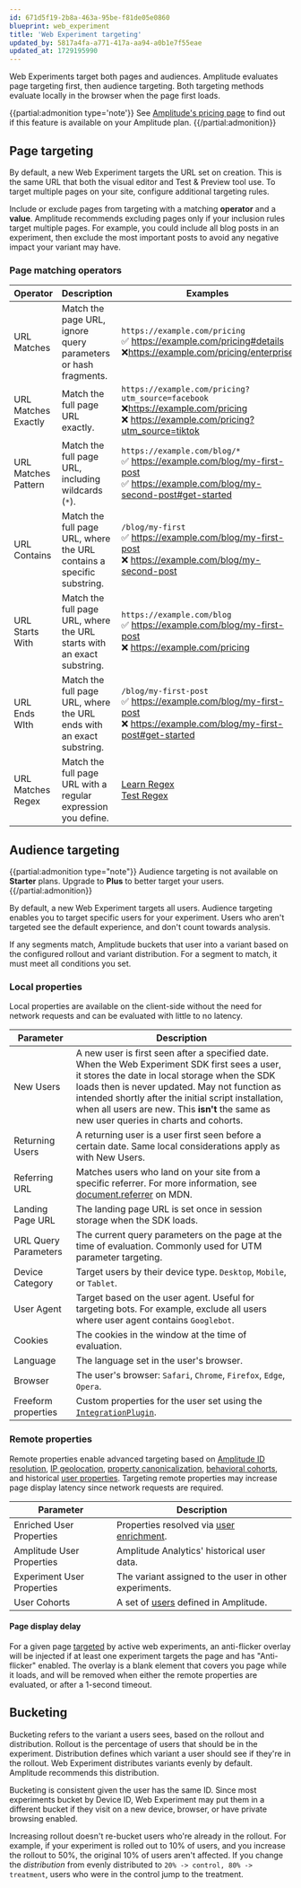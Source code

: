 ```yaml
---
id: 671d5f19-2b8a-463a-95be-f81de05e0860
blueprint: web_experiment
title: 'Web Experiment targeting'
updated_by: 5817a4fa-a771-417a-aa94-a0b1e7f55eae
updated_at: 1729195990
---
```

Web Experiments target both pages and audiences. Amplitude evaluates page targeting first, then audience targeting. Both targeting methods evaluate locally in the browser when the page first loads.

{{partial:admonition type='note'}}
See [Amplitude's pricing page](https://amplitude.com/pricing) to find out if this feature is available on your Amplitude plan.
{{/partial:admonition}}

## Page targeting

By default, a new Web Experiment targets the URL set on creation. This is the same URL that both the visual editor and Test & Preview tool use. To target multiple pages on your site, configure additional targeting rules.

Include or exclude pages from targeting with a matching **operator** and a **value**. Amplitude recommends excluding pages only if your inclusion rules target multiple pages. For example, you could include all blog posts in an experiment, then exclude the most important posts to avoid any negative impact your variant may have.

### Page matching operators

| Operator | Description | Examples |
| --- | --- | --- |
| URL Matches | Match the page URL, ignore query parameters or hash fragments. | `https://example.com/pricing` <br /> ✅ https://example.com/pricing#details <br /> ❌https://example.com/pricing/enterprise |
| URL Matches Exactly | Match the full page URL exactly. | `https://example.com/pricing?utm_source=facebook` <br /> ❌https://example.com/pricing <br /> ❌ https://example.com/pricing?utm_source=tiktok |
| URL Matches Pattern | Match the full page URL, including wildcards (`*`). | `https://example.com/blog/*` <br /> ✅ https://example.com/blog/my-first-post <br /> ✅ https://example.com/blog/my-second-post#get-started |
| URL Contains | Match the full page URL, where the URL contains a specific substring. | `/blog/my-first` <br /> ✅ https://example.com/blog/my-first-post <br /> ❌ https://example.com/blog/my-second-post |
| URL Starts With | Match the full page URL, where the URL starts with an exact substring. | `https://example.com/blog` <br /> ✅ https://example.com/blog/my-first-post <br />❌ https://example.com/pricing |
| URL Ends WIth | Match the full page URL, where the URL ends with an exact substring. | `/blog/my-first-post` <br /> ✅ https://example.com/blog/my-first-post <br /> ❌ https://example.com/blog/my-first-post#get-started |
| URL Matches Regex | Match the full page URL with a regular expression you define. | [Learn Regex](https://www.regular-expressions.info/quickstart.html) <br /> [Test Regex](https://regex101.com/) |

## Audience targeting

{{partial:admonition type="note"}}
Audience targeting is not available on **Starter** plans. Upgrade to **Plus** to better target your users.
{{/partial:admonition}}

By default, a new Web Experiment targets all users. Audience targeting enables you to target specific users for your experiment. Users who aren't targeted see the default experience, and don't count towards analysis.

If any segments match, Amplitude buckets that user into a variant based on the configured rollout and variant distribution. For a segment to match, it must meet all conditions you set.

### Local properties

Local properties are available on the client-side without the need for network requests and can be evaluated with little to no latency.

| Parameter            | Description                                                                                                                                                                                                                                                                                                                          |
|----------------------|--------------------------------------------------------------------------------------------------------------------------------------------------------------------------------------------------------------------------------------------------------------------------------------------------------------------------------------|
| New Users            | A new user is first seen after a specified date. When the Web Experiment SDK first sees a user, it stores the date in local storage when the SDK loads then is never updated. May not function as intended shortly after the initial script installation, when all users are new. This **isn't** the same as new user queries in charts and cohorts. |
| Returning Users      | A returning user is a user first seen before a certain date. Same local considerations apply as with New Users.                                                                                                                                                                                                                      |
| Referring URL        | Matches users who land on your site from a specific referrer. For more information, see [document.referrer](https://developer.mozilla.org/en-US/docs/Web/API/Document/referrer) on MDN.                                                                                                                                              |
| Landing Page URL     | The landing page URL is set once in session storage when the SDK loads.                                                                                                                                                                                                                                                              |
| URL Query Parameters | The current query parameters on the page at the time of evaluation. Commonly used for UTM parameter targeting.                                                                                                                                                                                                                       |
| Device Category      | Target users by their device type. `Desktop`, `Mobile`, or `Tablet`.                                                                                                                                                                                                                                                                 |
| User Agent           | Target based on the user agent. Useful for targeting bots. For example, exclude all users where user agent contains `Googlebot`.                                                                                                                                                                                                     |
| Cookies              | The cookies in the window at the time of evaluation.                                                                                                                                                                                                                                                                                 |
| Language             | The language set in the user's browser.                                                                                                                                                                                                                                                                                              |
| Browser              | The user's browser: `Safari`, `Chrome`, `Firefox`, `Edge`, `Opera`.                                                                                                                                                                                                                                                                  |
| Freeform properties  | Custom properties for the user set using the [`IntegrationPlugin`](/docs/web-experiment/implementation#integrate-with-a-third-party-cdp).                                                                                                                                                                                    |

### Remote properties

Remote properties enable advanced targeting based on [Amplitude ID resolution](#amplitude-id-resolution), [IP geolocation](#geolocation), [property canonicalization](#canonicalization), [behavioral cohorts](#cohort-membership), and historical [user properties](#user-properties). Targeting remote properties may increase page display latency since network requests are required.

| Parameter                  | Description                                                                                            |
|----------------------------|--------------------------------------------------------------------------------------------------------|
| Enriched User Properties   | Properties resolved via [user enrichment](/docs/feature-experiment/remote-evaluation#user-enrichment). |
| Amplitude User Properties  | Amplitude Analytics' historical user data.                                                             |
| Experiment User Properties | The variant assigned to the user in other experiments.                                                 |
| User Cohorts               | A set of [users](/docs/feature-experiment/cohort-targeting) defined in Amplitude.             |

#### Page display delay

For a given page [targeted](/docs/web-experiment/targeting#page-targeting) by active web experiments, an anti-flicker overlay will be injected if at least one experiment targets the page and has "Anti-flicker" enabled. The overlay is a blank element that covers you page while it loads, and will be removed when either the remote properties are evaluated, or after a 1-second timeout.

## Bucketing

Bucketing refers to the variant a users sees, based on the rollout and distribution. Rollout is the percentage of users that should be in the experiment. Distribution defines which variant a user should see if they're in the rollout. Web Experiment distributes variants evenly by default. Amplitude recommends this distribution.

Bucketing is consistent given the user has the same ID. Since most experiments bucket by Device ID, Web Experiment may put them in a different bucket if they visit on a new device, browser, or have private browsing enabled.

Increasing rollout doesn't re-bucket users who're already in the rollout. For example, if your experiment is rolled out to 10% of users, and you increase the rollout to 50%, the original 10% of users aren't affected. If you change the *distribution* from evenly distributed to `20% -> control, 80% -> treatment`, users who were in the control jump to the treatment.

